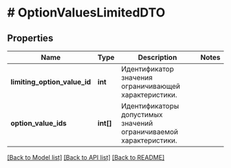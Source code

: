 # # OptionValuesLimitedDTO

## Properties

Name | Type | Description | Notes
------------ | ------------- | ------------- | -------------
**limiting_option_value_id** | **int** | Идентификатор значения ограничивающей характеристики. |
**option_value_ids** | **int[]** | Идентификаторы допустимых значений ограничиваемой характеристики. |

[[Back to Model list]](../../README.md#models) [[Back to API list]](../../README.md#endpoints) [[Back to README]](../../README.md)

